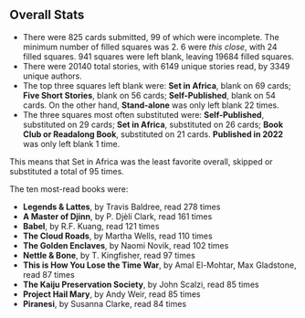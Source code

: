 ## Overall Stats

* There were 825 cards submitted, 99 of which were incomplete.
The minimum number of filled squares was 2. 6 were *this close*, with 24 filled squares.
941 squares were left blank, leaving 19684 filled squares.
* There were 20140 total stories, with 6149 unique stories read, by 3349 unique authors.
* The top three squares left blank were: **Set in Africa**, blank on 69 cards; **Five Short Stories**, blank on 56 cards; **Self-Published**, blank on 54 cards. On the other hand, **Stand-alone** was only left blank 22 times.
* The three squares most often substituted were: **Self-Published**, substituted on 29 cards; **Set in Africa**, substituted on 26 cards; **Book Club or Readalong Book**, substituted on 21 cards. **Published in 2022** was only left blank 1 time.

This means that Set in Africa was the least favorite overall, skipped or substituted a total of 95 times.

The ten most-read books were:
* **Legends & Lattes**, by Travis Baldree, read 278 times
* **A Master of Djinn**, by P. Djèlí Clark, read 161 times
* **Babel**, by R.F. Kuang, read 121 times
* **The Cloud Roads**, by Martha Wells, read 110 times
* **The Golden Enclaves**, by Naomi Novik, read 102 times
* **Nettle & Bone**, by T. Kingfisher, read 97 times
* **This is How You Lose the Time War**, by Amal El-Mohtar, Max Gladstone, read 87 times
* **The Kaiju Preservation Society**, by John Scalzi, read 85 times
* **Project Hail Mary**, by Andy Weir, read 85 times
* **Piranesi**, by Susanna Clarke, read 84 times
